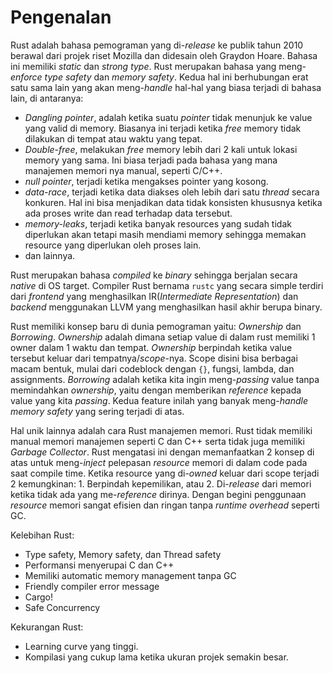 # Pengenalan #

Rust adalah bahasa pemograman yang di-*release* ke publik tahun 2010 berawal dari projek riset Mozilla dan didesain oleh Graydon Hoare. Bahasa ini memiliki *static* dan *strong type*. Rust merupakan bahasa yang meng-*enforce* *type safety* dan *memory safety*. Kedua hal ini berhubungan erat satu sama lain yang akan meng-*handle* hal-hal yang biasa terjadi di bahasa lain, di antaranya:
- *Dangling pointer*, adalah ketika suatu *pointer* tidak menunjuk ke value yang valid di memory. Biasanya ini terjadi ketika *free* memory tidak dilakukan di tempat atau waktu yang tepat.
- *Double-free*, melakukan *free* memory lebih dari 2 kali untuk lokasi memory yang sama. Ini biasa terjadi pada bahasa yang mana manajemen memori nya manual, seperti C/C++.
- *null pointer*, terjadi ketika mengakses pointer yang kosong.
- *data-race*, terjadi ketika data diakses oleh lebih dari satu *thread* secara konkuren. Hal ini bisa menjadikan data tidak konsisten khususnya ketika ada proses write dan read terhadap data tersebut.
- *memory-leaks*, terjadi ketika banyak resources yang sudah tidak diperlukan akan tetapi masih mendiami memory sehingga memakan resource yang diperlukan oleh proses lain.
- dan lainnya.

Rust merupakan bahasa *compiled* ke *binary* sehingga berjalan secara *native* di OS target. Compiler Rust bernama `rustc` yang secara simple terdiri dari *frontend* yang menghasilkan IR(*Intermediate Representation*) dan *backend* menggunakan LLVM yang menghasilkan hasil akhir berupa binary.

Rust memiliki konsep baru di dunia pemograman yaitu: *Ownership* dan *Borrowing*. 
*Ownership* adalah dimana setiap value di dalam rust memiliki 1 owner dalam 1 waktu dan tempat. *Ownership* berpindah ketika value tersebut keluar dari tempatnya/*scope*-nya. Scope disini bisa berbagai macam bentuk, mulai dari codeblock dengan `{}`, fungsi, lambda, dan assignments. *Borrowing* adalah ketika kita ingin meng-*passing* value tanpa memindahkan *ownership*, yaitu dengan memberikan *reference* kepada value yang kita *passing*. Kedua feature inilah yang banyak meng-*handle* *memory safety* yang sering terjadi di atas.

Hal unik lainnya adalah cara Rust manajemen memori. Rust tidak memiliki manual memori manajemen seperti C dan C++ serta tidak juga memiliki *Garbage Collector*. Rust mengatasi ini dengan memanfaatkan 2 konsep di atas untuk meng-*inject* pelepasan *resource* memori di dalam code pada saat compile time. Ketika resource yang di-*owned* keluar dari scope terjadi 2 kemungkinan: 1. Berpindah kepemilikan, atau 2. Di-*release* dari memori ketika tidak ada yang me-*reference* dirinya. Dengan begini penggunaan *resource* memori sangat efisien dan ringan tanpa *runtime overhead* seperti GC.

Kelebihan Rust:
- Type safety, Memory safety, dan Thread safety
- Performansi menyerupai C dan C++
- Memiliki automatic memory management tanpa GC
- Friendly compiler error message
- Cargo!
- Safe Concurrency

Kekurangan Rust:
- Learning curve yang tinggi.
- Kompilasi yang cukup lama ketika ukuran projek semakin besar.